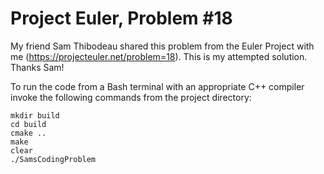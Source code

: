 # Project Euler, Problem #18
My friend Sam Thibodeau shared this problem from the Euler Project with me (https://projecteuler.net/problem=18). This is my attempted solution. Thanks Sam! 

To run the code from a Bash terminal with an appropriate C++ compiler invoke the following commands from the project directory:
```
mkdir build
cd build
cmake ..
make
clear
./SamsCodingProblem
```
